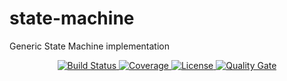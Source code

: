 # state-machine
Generic State Machine implementation
<p align="center">
    <a href="https://travis-ci.org/pnavais/state-machine">
        <img src="https://img.shields.io/travis/pnavais/state-machine.svg"
             alt="Build Status"/>
    </a>
    <a href="https://coveralls.io/github/pnavais/state-machine?branch=master">
        <img src="https://img.shields.io/coveralls/pnavais/state-machine.svg"
             alt="Coverage"/>
    </a>
     <a href="LICENSE">
       <img src="https://img.shields.io/github/license/pnavais/state-machine.svg"
            alt="License"/>         
    </a>
    <a href="https://sonarcloud.io/dashboard/index/org.payball:state-machine">
        <img src="https://sonarcloud.io/api/project_badges/measure?project=org.payball:state-machine&metric=alert_status"
             alt="Quality Gate"/>
    </a>
</p>
